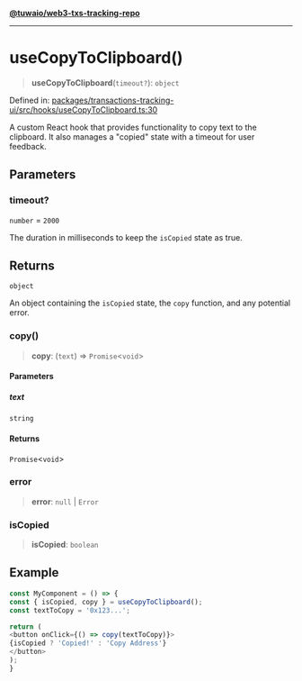 [**@tuwaio/web3-txs-tracking-repo**](../../../README.md)

***

# useCopyToClipboard()

> **useCopyToClipboard**(`timeout?`): `object`

Defined in: [packages/transactions-tracking-ui/src/hooks/useCopyToClipboard.ts:30](https://github.com/TuwaIO/web3-transactions-tracking/blob/1aaff35a5933c1afa3a42f6972b2fa8d6d4b6fc5/packages/transactions-tracking-ui/src/hooks/useCopyToClipboard.ts#L30)

A custom React hook that provides functionality to copy text to the clipboard.
It also manages a "copied" state with a timeout for user feedback.

## Parameters

### timeout?

`number` = `2000`

The duration in milliseconds to keep the `isCopied` state as true.

## Returns

`object`

An object containing the `isCopied` state, the `copy` function, and any potential error.

### copy()

> **copy**: (`text`) => `Promise`\<`void`\>

#### Parameters

##### text

`string`

#### Returns

`Promise`\<`void`\>

### error

> **error**: `null` \| `Error`

### isCopied

> **isCopied**: `boolean`

## Example

```ts
const MyComponent = () => {
const { isCopied, copy } = useCopyToClipboard();
const textToCopy = '0x123...';

return (
<button onClick={() => copy(textToCopy)}>
{isCopied ? 'Copied!' : 'Copy Address'}
</button>
);
}
```
